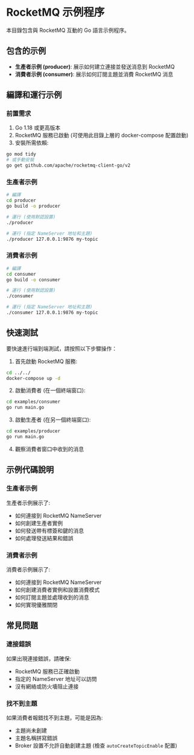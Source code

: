 # RocketMQ 示例程序

本目錄包含與 RocketMQ 互動的 Go 語言示例程序。

## 包含的示例

- **生產者示例 (producer)**: 展示如何建立連接並發送消息到 RocketMQ
- **消費者示例 (consumer)**: 展示如何訂閱主題並消費 RocketMQ 消息

## 編譯和運行示例

### 前置需求

1. Go 1.18 或更高版本
2. RocketMQ 服務已啟動 (可使用此目錄上層的 docker-compose 配置啟動)
3. 安裝所需依賴:

```bash
go mod tidy
# 或手動安裝
go get github.com/apache/rocketmq-client-go/v2
```

### 生產者示例

```bash
# 編譯
cd producer
go build -o producer

# 運行 (使用默認設置)
./producer

# 運行 (指定 NameServer 地址和主題)
./producer 127.0.0.1:9876 my-topic
```

### 消費者示例

```bash
# 編譯
cd consumer
go build -o consumer

# 運行 (使用默認設置)
./consumer

# 運行 (指定 NameServer 地址和主題)
./consumer 127.0.0.1:9876 my-topic
```

## 快速測試

要快速進行端到端測試，請按照以下步驟操作：

1. 首先啟動 RocketMQ 服務:
```bash
cd ../../
docker-compose up -d
```

2. 啟動消費者 (在一個終端窗口):
```bash
cd examples/consumer
go run main.go
```

3. 啟動生產者 (在另一個終端窗口):
```bash
cd examples/producer
go run main.go
```

4. 觀察消費者窗口中收到的消息

## 示例代碼說明

### 生產者示例

生產者示例展示了:
- 如何連接到 RocketMQ NameServer
- 如何創建生產者實例
- 如何發送帶有標簽和鍵的消息
- 如何處理發送結果和錯誤

### 消費者示例

消費者示例展示了:
- 如何連接到 RocketMQ NameServer
- 如何創建消費者實例和設置消費模式
- 如何訂閱主題並處理收到的消息
- 如何實現優雅關閉

## 常見問題

### 連接錯誤

如果出現連接錯誤，請確保:
- RocketMQ 服務已正確啟動
- 指定的 NameServer 地址可以訪問
- 沒有網絡或防火墻阻止連接

### 找不到主題

如果消費者報錯找不到主題，可能是因為:
- 主題尚未創建
- 主題名稱拼寫錯誤
- Broker 設置不允許自動創建主題 (檢查 `autoCreateTopicEnable` 配置) 